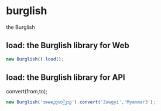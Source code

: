 # burglish

the Burglish

load: the Burglish library for Web
-------------------
```javascript
new Burglish().load();
```

load: the Burglish library for API
-------------------
convert(from,to);
```javascript
new Burglish('အမည္မေဖာ္လိုသူ').convert('Zawgyi','Myanmar3');

```


